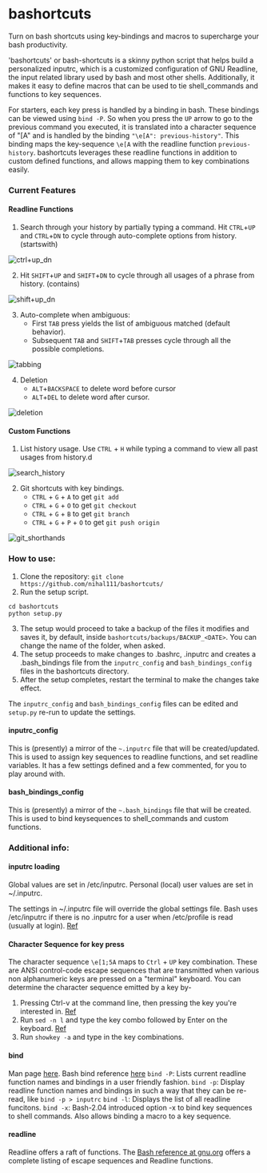 # bashortcuts

Turn on bash shortcuts using key-bindings and macros to supercharge your bash productivity.

'bashortcuts' or bash-shortcuts is a skinny python script that helps build a personalized inputrc, which is a customized configuration of GNU Readline, the input related library used by bash and most other shells. Additionally, it makes it easy to define macros that can be used to tie shell_commands and functions to key sequences.

For starters, each key press is handled by a binding in bash. These bindings can be viewed using `bind -P`. So when you press the `UP` arrow to go to the previous command you executed, it is translated into a character sequence of "[A" and is handled by the binding `"\e[A": previous-history"`. This binding maps the key-sequence `\e[A` with the readline function `previous-history`. bashortcuts leverages these readline functions in addition to custom defined functions, and allows mapping them to key combinations easily.

### Current Features
#### Readline Functions
1. Search through your history by partially typing a command. Hit `CTRL`+`UP` and `CTRL`+`DN` to cycle through auto-complete options from history. (startswith)

![ctrl+up_dn](gifs/ctrl+up_dn.gif "ctrl+up_dn")

2. Hit `SHIFT`+`UP` and `SHIFT`+`DN` to cycle through all usages of a phrase from history. (contains)

![shift+up_dn](gifs/shift+up_dn.gif "shift+up_dn")

3. Auto-complete when ambiguous: 
	- First `TAB` press yields the list of ambiguous matched (default behavior).
	- Subsequent `TAB` and `SHIFT`+`TAB` presses cycle through all the possible completions.

![tabbing](gifs/tabbing.gif "tabbing")

4. Deletion
	- `ALT`+`BACKSPACE` to delete word before cursor
	- `ALT`+`DEL` to delete word after cursor.

![deletion](gifs/deletion.gif "deletion")

#### Custom Functions
1. List history usage. Use `CTRL` + `H` while typing a command to view all past usages from history.d

![search_history](gifs/search_history.gif "search_history")

2. Git shortcuts with key bindings.
	- `CTRL` + `G` + `A` to get `git add `
	- `CTRL` + `G` + `O` to get `git checkout `
	- `CTRL` + `G` + `B` to get `git branch `
	- `CTRL` + `G` + `P` + `O` to get `git push origin `

![git_shorthands](gifs/git_shorthands.gif "git_shorthands")

### How to use:
1. Clone the repository: `git clone https://github.com/nihal111/bashortcuts/`
2. Run the setup script.
```
cd bashortcuts
python setup.py
```
3. The setup would proceed to take a backup of the files it modifies and saves it, by default, inside `bashortcuts/backups/BACKUP_<DATE>`. You can change the name of the folder, when asked.
4. The setup proceeds to make changes to .bashrc, .inputrc and creates a .bash_bindings file from the `inputrc_config` and `bash_bindings_config` files in the bashortcuts directory.
5. After the setup completes, restart the terminal to make the changes take effect.

The `inputrc_config` and `bash_bindings_config` files can be edited and `setup.py` re-run to update the settings.

#### inputrc_config
This is (presently) a mirror of the `~.inputrc` file that will be created/updated. This is used to assign key sequences to readline functions, and set readline variables. It has a few settings defined and a few commented, for you to play around with.

#### bash_bindings_config
This is (presently) a mirror of the `~.bash_bindings` file that will be created. This is used to bind keysequences to shell_commands and custom functions.

### Additional info:

#### inputrc loading
Global values are set in /etc/inputrc. Personal (local) user values are set in ~/.inputrc.

The settings in ~/.inputrc file will override the global settings file. Bash uses /etc/inputrc if there is no .inputrc for a user when /etc/profile is read (usually at login). [Ref](http://www.softpanorama.org/Scripting/Shellorama/Bash_as_command_interpreter/inputrc.shtml)

#### Character Sequence for key press
The character sequence `\e[1;5A` maps to `Ctrl` + `UP` key combination.
These are ANSI control-code escape sequences that are transmitted when various non alphanumeric keys are pressed on a "terminal" keyboard. You can determine the character sequence emitted by a key by-
1. Pressing Ctrl-v at the command line, then pressing the key you're interested in. [Ref](https://stackoverflow.com/questions/4200800/in-bash-how-do-i-bind-a-function-key-to-a-command)
2. Run `sed -n l` and type the key combo followed by Enter on the keyboard. [Ref](https://unix.stackexchange.com/questions/76566/where-do-i-find-a-list-of-terminal-key-codes-to-remap-shortcuts-in-bash)
3. Run `showkey -a` and type in the key combinations.


#### bind
Man page [here](https://ss64.com/bash/bind.html). Bash bind reference [here](https://www.gnu.org/software/bash/manual/bashref.html#Bash-Builtins)
`bind -P`: Lists current readline function names and bindings in a user friendly fashion.
`bind -p`: Display readline function names and bindings in such a way that they can be re-read, like `bind -p > inputrc`
`bind -l`: Displays the list of all readline funcitons.
`bind -x`: Bash-2.04 introduced option -x to bind key sequences to shell commands. Also allows binding a macro to a key sequence.

#### readline
Readline offers a raft of functions. The [Bash reference at gnu.org](https://www.gnu.org/software/bash/manual/bashref.html#Command-Line-Editing) offers a complete listing of escape sequences and Readline functions.

